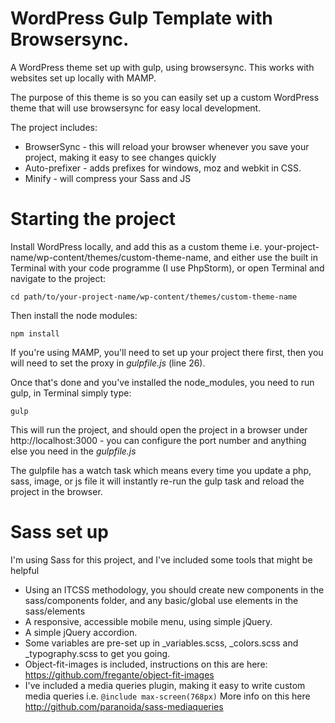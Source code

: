 # WordPress Gulp Template with Browsersync.
A WordPress theme set up with gulp, using browsersync. This works with websites set up locally with MAMP.

The purpose of this theme is so you can easily set up a custom WordPress theme that will use browsersync for easy local development.

The project includes:

- BrowserSync - this will reload your browser whenever you save your project, making it easy to see changes quickly
- Auto-prefixer - adds prefixes for windows, moz and webkit in CSS.
- Minify - will compress your Sass and JS

# Starting the project

Install WordPress locally, and add this as a custom theme i.e. your-project-name/wp-content/themes/custom-theme-name, and either use the built in Terminal with your code programme (I use PhpStorm), or open Terminal and navigate to the project:

``cd path/to/your-project-name/wp-content/themes/custom-theme-name``

Then install the node modules:

``npm install``

If you're using MAMP, you'll need to set up your project there first, then you will need to set the proxy in *gulpfile.js* (line 26).

Once that's done and you've installed the node_modules, you need to run gulp, in Terminal simply type:

``gulp``

This will run the project, and should open the project in a browser under http://localhost:3000 - you can configure the port number and anything else you need in the *gulpfile.js*

The gulpfile has a watch task which means every time you update a php, sass, image, or js file it will instantly re-run the gulp task and reload the project in the browser.

# Sass set up

I'm using Sass for this project, and I've included some tools that might be helpful

- Using an ITCSS methodology, you should create new components in the sass/components folder, and any basic/global use elements in the sass/elements 
- A responsive, accessible mobile menu, using simple jQuery.
- A simple jQuery accordion.
- Some variables are pre-set up in _variables.scss, _colors.scss and _typography.scss to get you going.
- Object-fit-images is included, instructions on this are here: https://github.com/fregante/object-fit-images 
- I've included a media queries plugin, making it easy to write custom media queries i.e. `@include max-screen(768px)` More info on this here http://github.com/paranoida/sass-mediaqueries 
